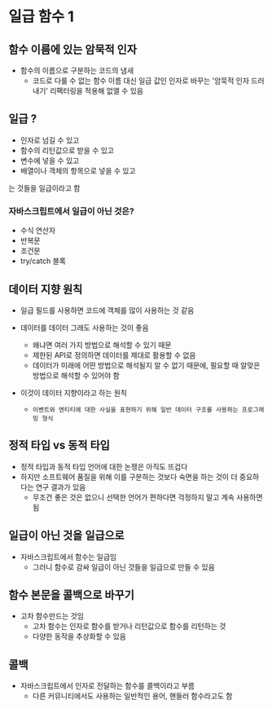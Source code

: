 # 일급 함수 1

## 함수 이름에 있는 암묵적 인자

* 함수의 이름으로 구분하는 코드의 냄새
  + 코드로 다룰 수 없는 함수 이름 대신 일급 값인 인자로 바꾸는 '암묵적 인자 드러내기' 리팩터링을 적용해 없앨 수 있음

## 일급 ?

* 인자로 넘길 수 있고
* 함수의 리턴값으로 받을 수 있고
* 변수에 넣을 수 있고
* 배열이나 객체의 항목으로 넣을 수 있고

는 것들을 일급이라고 함

### 자바스크립트에서 일급이 아닌 것은?

* 수식 연산자
* 반복문
* 조건문
* try/catch 블록

## 데이터 지향 원칙

* 일급 필드를 사용하면 코드에 객체를 많이 사용하는 것 같음

* 데이터를 데이터 그래도 사용하는 것이 좋음
  + 왜냐면 여러 가지 방법으로 해석할 수 있기 때문
  + 제한된 API로 정의하면 데이터를 제대로 활용할 수 없음
  + 데이터가 미래에 어떤 방법으로 해석될지 알 수 없기 때문에, 필요할 때 알맞은 방법으로 해석할 수 있어야 함

* 이것이 데이터 지향이라고 하는 원칙
  + `이벤트와 엔티티에 대한 사실을 표현하기 위해 일반 데이터 구조를 사용하는 프로그래밍 형식`

## 정적 타입 vs 동적 타입

* 정적 타입과 동적 타입 언어에 대한 논쟁은 아직도 뜨겁다
* 하지만 소프트웨어 품질을 위해 이를 구분하는 것보다 숙면을 하는 것이 더 중요하다는 연구 결과가 있음
  + 무조건 좋은 것은 없으니 선택한 언어가 편하다면 걱정하지 말고 계속 사용하면 됨

## 일급이 아닌 것을 일급으로

* 자바스크립트에서 함수는 일급임
  + 그러니 함수로 감싸 일급이 아닌 것들을 일급으로 만들 수 있음
  

## 함수 본문을 콜백으로 바꾸기

* 고차 함수만드는 것임
  + 고차 함수는 인자로 함수를 받거나 리턴값으로 함수를 리턴하는 것
  + 다양한 동작을 추상화할 수 있음

## 콜백

* 자바스크립트에서 인자로 전달하는 함수를 콜백이라고 부름
  + 다른 커뮤니티에서도 사용하는 일반적인 용어, 핸들러 함수라고도 함
